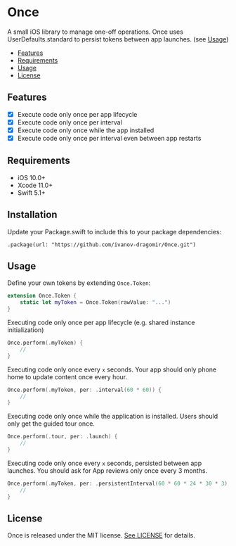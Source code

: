 # Once

A small iOS library to manage one-off operations.
Once uses UserDefaults.standard to persist tokens between app launches. (see [Usage](#usage))

- [Features](#features)
- [Requirements](#requirements)
- [Usage](#usage)
- [License](#license)

## Features

- [x] Execute code only once per app lifecycle
- [x] Execute code only once per interval
- [x] Execute code only once while the app installed
- [x] Execute code only once per interval even between app restarts

## Requirements

- iOS 10.0+
- Xcode 11.0+
- Swift 5.1+

## Installation

Update your Package.swift to include this to your package dependencies:

```
.package(url: "https://github.com/ivanov-dragomir/Once.git")
```

## Usage

Define your own tokens by extending `Once.Token`:
```swift
extension Once.Token {
    static let myToken = Once.Token(rawValue: "...")
}
```

Executing code only once per app lifecycle (e.g. shared instance initialization)

```swift
Once.perform(.myToken) { 
    // 
}
```

Executing code only once every `x` seconds. Your app should only phone home to update content once every hour.

```swift
Once.perform(.myToken, per: .interval(60 * 60)) { 
    //
}
```

Executing code only once while the application is installed. Users should only get the guided tour once.

```swift
Once.perform(.tour, per: .launch) { 
    // 
}
```

Executing code only once every `x` seconds, persisted between app launches. You should ask for App reviews only once every 3 months.

```swift
Once.perform(.myToken, per: .persistentInterval(60 * 60 * 24 * 30 * 3)) { 
    // 
}
```

## License

Once is released under the MIT license. [See LICENSE](https://github.com/ivanov-dragomir/Once/blob/master/LICENSE) for details.
